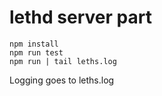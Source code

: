 # lethd server part

```
npm install
npm run test
npm run | tail leths.log
```

Logging goes to leths.log
